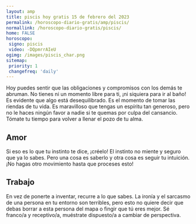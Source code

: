 ```yaml
---
layout: amp
title: piscis hoy gratis 15 de febrero del 2023 
permalink: /horoscopo-diario-gratis/amp/piscis/
normallink: /horoscopo-diario-gratis/piscis/
home: FALSE
horoscopo:
 signo: piscis
 video: -DQpmrrAIeU
ogimg: /images/piscis_char.png
sitemap:
 priority: 1
 changefreq: 'daily'
---
```



Hoy puedes sentir que las obligaciones y compromisos con los demás te abruman. No tienes ni un momento libre para ti, ¡ni siquiera para ir al baño! Es evidente que algo está desequilibrado. Es el momento de tomar las riendas de tu vida. Es maravilloso que tengas un espíritu tan generoso, pero no le haces ningún favor a nadie si te quemas por culpa del cansancio. Tómate tu tiempo para volver a llenar el pozo de tu alma.

## Amor

Si eso es lo que tu instinto te dice, ¡créelo! El instinto no miente y seguro que ya lo sabes. Pero una cosa es saberlo y otra cosa es seguir tu intuición. ¡No hagas otro movimiento hasta que proceses esto!

## Trabajo

En vez de ponerte a inventar, recurre a lo que sabes. La ironía y el sarcasmo de una persona en tu entorno son terribles, pero esto no quiere decir que debas borrar a esta persona del mapa o fingir que tú eres mejor. Sé franco/a y receptivo/a, muéstrate dispuesto/a a cambiar de perspectiva.
